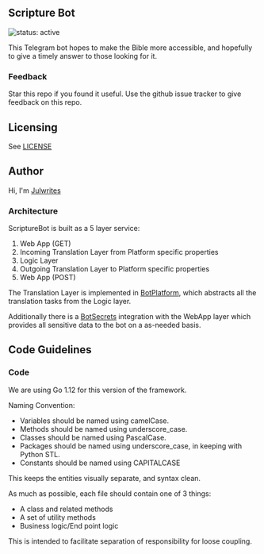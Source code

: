 ## Scripture Bot

![status: active](https://img.shields.io/badge/status-active-green.svg)

This Telegram bot hopes to make the Bible more accessible, and hopefully to give a timely answer to those looking for it. 

### Feedback
Star this repo if you found it useful. Use the github issue tracker to give
feedback on this repo.

## Licensing
See [LICENSE](LICENSE)

## Author
Hi, I'm [Julwrites](http://www.tehj.io)

### Architecture
ScriptureBot is built as a 5 layer service:
1. Web App (GET)
2. Incoming Translation Layer from Platform specific properties
3. Logic Layer
4. Outgoing Translation Layer to Platform specific properties
5. Web App (POST)

The Translation Layer is implemented in [BotPlatform](http://github.com/julwrites/BotPlatform), which abstracts all the translation tasks from the Logic layer. 

Additionally there is a [BotSecrets](http://github.com/julwrites/BotSecrets) integration with the WebApp layer which provides all sensitive data to the bot on a as-needed basis.

## Code Guidelines

### Code
We are using Go 1.12 for this version of the framework.

Naming Convention:
* Variables should be named using camelCase.
* Methods should be named using underscore_case.
* Classes should be named using PascalCase.
* Packages should be named using underscore_case, in keeping with Python STL.
* Constants should be named using CAPITALCASE

This keeps the entities visually separate, and syntax clean.

As much as possible, each file should contain one of 3 things:
* A class and related methods
* A set of utility methods
* Business logic/End point logic

This is intended to facilitate separation of responsibility for loose coupling. 
